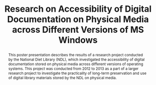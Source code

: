 ---
abstract: This poster presentation describes the results of a research project conducted
  by the National Diet Library (NDL), which investigated the accessibility of digital
  documentation stored on physical media across different versions of operating systems.
  This project was conducted from 2012 to 2013 as a part of a larger research project
  to investigate the practicality of long-term preservation and use of digital library
  materials stored by the NDL on physical media.
creators:
- Yamamoto, Shunsuke
date: null
document_url: https://services.phaidra.univie.ac.at/api/object/o:429611/download
grand_parent: iPRES
institutions: []
keywords:
- long-term accessibility
- media collection
- digital preservation
landing_page_url: https://phaidra.univie.ac.at/o:429611
language: eng
layout: publication
license: CC BY 4.0 International
notes_url: null
parent: iPRES 2015
publication_type: poster
size: 426557
slides_url: null
source_name: iPRES
title: Research on Accessibility of Digital Documentation on Physical Media across
  Different Versions of MS Windows
year: 2015
---